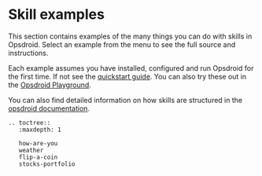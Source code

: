 # Skill examples

This section contains examples of the many things you can do with skills in Opsdroid. Select an example from the menu to see the full source and instructions.

Each example assumes you have installed, configured and run Opsdroid for the first time. If not see the [quickstart guide](../quickstart.md). You can also try these out in the [Opsdroid Playground](https://playground.opsdroid.dev).

You can also find detailed information on how skills are structured in the [opsdroid documentation](../skills/index.md).

```eval_rst
.. toctree::
   :maxdepth: 1

   how-are-you
   weather
   flip-a-coin
   stocks-portfolio
```
